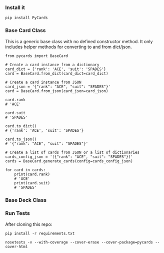### Install it

```
pip install PyCards
```


### Base Card Class
This is a generic base class with no defined constructor method. It only includes helper methods for converting to and from dict/json.

```
from pycards import BaseCard

# Create a card instance from a dictionary
card_dict = {'rank': 'ACE', 'suit': 'SPADES'}
card = BaseCard.from_dict(card_dict=card_dict)

# Create a card instance from JSON
card_json = '{"rank": "ACE", "suit": "SPADES"}'
card = BaseCard.from_json(card_json=card_json)

card.rank
# 'ACE'

card.suit
# 'SPADES'

card.to_dict()
# {'rank': 'ACE', 'suit': 'SPADES'}

card.to_json()
# '{"rank": "ACE", "suit": "SPADES"}'

# Create a list of cards from JSON or a list of dictionaries
cards_config_json = '[{"rank": "ACE", "suit": "SPADES"}]'
cards = BaseCard.generate_cards(config=cards_config_json)

for card in cards:
    print(card.rank)
    # 'ACE'
    print(card.suit)
    # 'SPADES'
```


### Base Deck Class



### Run Tests

After cloning this repo:

```
pip install -r requirements.txt
```

```
nosetests -v --with-coverage --cover-erase --cover-package=pycards --cover-html
```
